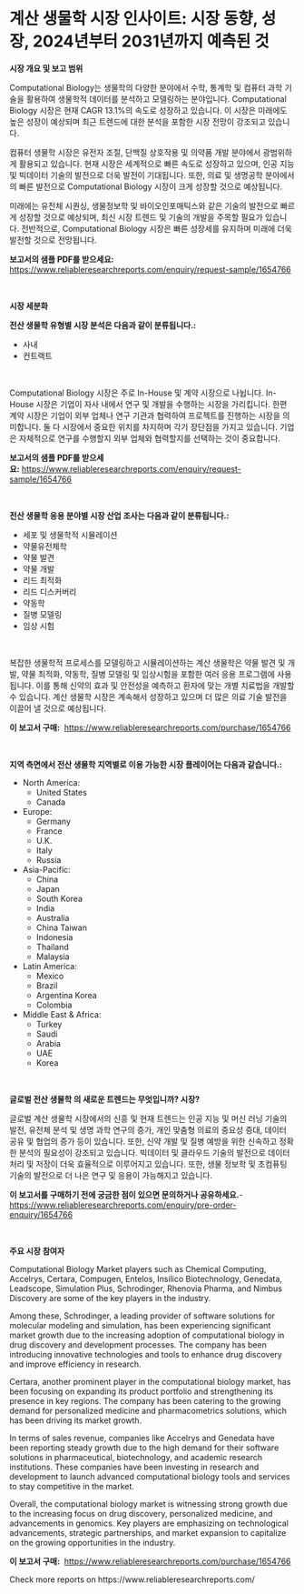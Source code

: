 <p><h1>계산 생물학 시장 인사이트: 시장 동향, 성장, 2024년부터 2031년까지 예측된 것</h1></p><p><strong>시장 개요 및 보고 범위</strong></p>
<p><p>Computational Biology는 생물학의 다양한 분야에서 수학, 통계학 및 컴퓨터 과학 기술을 활용하여 생물학적 데이터를 분석하고 모델링하는 분야입니다. Computational Biology 시장은 현재 CAGR 13.1%의 속도로 성장하고 있습니다. 이 시장은 미래에도 높은 성장이 예상되며 최근 트렌드에 대한 분석을 포함한 시장 전망이 강조되고 있습니다.</p><p>컴퓨터 생물학 시장은 유전자 조절, 단백질 상호작용 및 의약품 개발 분야에서 광범위하게 활용되고 있습니다. 현재 시장은 세계적으로 빠른 속도로 성장하고 있으며, 인공 지능 및 빅데이터 기술의 발전으로 더욱 발전이 기대됩니다. 또한, 의료 및 생명공학 분야에서의 빠른 발전으로 Computational Biology 시장이 크게 성장할 것으로 예상됩니다.</p><p>미래에는 유전체 시퀀싱, 생물정보학 및 바이오인포매틱스와 같은 기술의 발전으로 빠르게 성장할 것으로 예상되며, 최신 시장 트렌드 및 기술의 개발을 주목할 필요가 있습니다. 전반적으로, Computational Biology 시장은 빠른 성장세를 유지하며 미래에 더욱 발전할 것으로 전망됩니다.</p></p>
<p><strong>보고서의 샘플 PDF를 받으세요:</strong> <a href="https://www.reliableresearchreports.com/enquiry/request-sample/1654766">https://www.reliableresearchreports.com/enquiry/request-sample/1654766</a></p>
<p>&nbsp;</p>
<p><strong>시장 세분화</strong></p>
<p><strong>전산 생물학 유형별 시장 분석은 다음과 같이 분류됩니다.:</strong></p>
<p><ul><li>사내</li><li>컨트랙트</li></ul></p>
<p>&nbsp;</p>
<p><p>Computational Biology 시장은 주로 In-House 및 계약 시장으로 나뉩니다. In-House 시장은 기업이 자사 내에서 연구 및 개발을 수행하는 시장을 가리킵니다. 한편 계약 시장은 기업이 외부 업체나 연구 기관과 협력하여 프로젝트를 진행하는 시장을 의미합니다. 둘 다 시장에서 중요한 위치를 차지하며 각기 장단점을 가지고 있습니다. 기업은 자체적으로 연구를 수행할지 외부 업체와 협력할지를 선택하는 것이 중요합니다.</p></p>
<p><strong>보고서의 샘플 PDF를 받으세요:</strong>&nbsp;<a href="https://www.reliableresearchreports.com/enquiry/request-sample/1654766">https://www.reliableresearchreports.com/enquiry/request-sample/1654766</a></p>
<p>&nbsp;</p>
<p><strong> 전산 생물학 응용 분야별 시장 산업 조사는 다음과 같이 분류됩니다.:</strong></p>
<p><ul><li>세포 및 생물학적 시뮬레이션</li><li>약물유전체학</li><li>약물 발견</li><li>약물 개발</li><li>리드 최적화</li><li>리드 디스커버리</li><li>약동학</li><li>질병 모델링</li><li>임상 시험</li></ul></p>
<p>&nbsp;</p>
<p><p>복잡한 생물학적 프로세스를 모델링하고 시뮬레이션하는 계산 생물학은 약물 발견 및 개발, 약물 최적화, 약동학, 질병 모델링 및 임상시험을 포함한 여러 응용 프로그램에 사용됩니다. 이를 통해 신약의 효과 및 안전성을 예측하고 환자에 맞는 개별 치료법을 개발할 수 있습니다. 계산 생물학 시장은 계속해서 성장하고 있으며 더 많은 의료 기술 발전을 이끌어 낼 것으로 예상됩니다.</p></p>
<p><strong>이 보고서 구매:</strong>&nbsp; <a href="https://www.reliableresearchreports.com/purchase/1654766">https://www.reliableresearchreports.com/purchase/1654766</a></p>
<p>&nbsp;</p>
<p><strong>지역 측면에서 전산 생물학 지역별로 이용 가능한 시장 플레이어는 다음과 같습니다.:</strong></p>
<p><ul>
    <li>
        North America:
        <ul>
            <li>United States</li>
            <li>Canada</li>
        </ul>
    </li>
    <li>
        Europe:
        <ul>
            <li>Germany</li>
            <li>France</li>
            <li>U.K.</li>
            <li>Italy</li>
            <li>Russia</li>
        </ul>
    </li>
    <li>
        Asia-Pacific:
        <ul>
            <li>China</li>
            <li>Japan</li>
            <li>South Korea</li>
            <li>India</li>
            <li>Australia</li>
            <li>China Taiwan</li>
            <li>Indonesia</li>
            <li>Thailand</li>
            <li>Malaysia</li>
        </ul>
    </li>
    <li>
        Latin America:
        <ul>
            <li>Mexico</li>
            <li>Brazil</li>
            <li>Argentina Korea</li>
            <li>Colombia</li>
        </ul>
    </li>
    <li>
        Middle East & Africa:
        <ul>
            <li>Turkey</li>
            <li>Saudi</li>
            <li>Arabia</li>
            <li>UAE</li>
            <li>Korea</li>
        </ul>
    </li>
    </ul></p>
<p>&nbsp;</p>
<p><strong>글로벌 전산 생물학 의 새로운 트렌드는 무엇입니까? 시장?</strong></p>
<p><p>글로벌 계산 생물학 시장에서의 신흥 및 현재 트렌드는 인공 지능 및 머신 러닝 기술의 발전, 유전체 분석 및 생명 과학 연구의 증가, 개인 맞춤형 의료의 중요성 증대, 데이터 공유 및 협업의 증가 등이 있습니다. 또한, 신약 개발 및 질병 예방을 위한 신속하고 정확한 분석의 필요성이 강조되고 있습니다. 빅데이터 및 클라우드 기술의 발전으로 데이터 처리 및 저장이 더욱 효율적으로 이루어지고 있습니다. 또한, 생물 정보학 및 초컴퓨팅 기술의 발전으로 더 나은 연구 및 응용이 가능해지고 있습니다.</p></p>
<p><strong>이 보고서를 구매하기 전에 궁금한 점이 있으면 문의하거나 공유하세요.</strong>- <a href="https://www.reliableresearchreports.com/enquiry/pre-order-enquiry/1654766">https://www.reliableresearchreports.com/enquiry/pre-order-enquiry/1654766</a></p>
<p>&nbsp;</p>
<p><strong>주요 시장 참여자</strong></p>
<p><p>Computational Biology Market players such as Chemical Computing, Accelrys, Certara, Compugen, Entelos, Insilico Biotechnology, Genedata, Leadscope, Simulation Plus, Schrodinger, Rhenovia Pharma, and Nimbus Discovery are some of the key players in the industry.</p><p>Among these, Schrodinger, a leading provider of software solutions for molecular modeling and simulation, has been experiencing significant market growth due to the increasing adoption of computational biology in drug discovery and development processes. The company has been introducing innovative technologies and tools to enhance drug discovery and improve efficiency in research.</p><p>Certara, another prominent player in the computational biology market, has been focusing on expanding its product portfolio and strengthening its presence in key regions. The company has been catering to the growing demand for personalized medicine and pharmacometrics solutions, which has been driving its market growth.</p><p>In terms of sales revenue, companies like Accelrys and Genedata have been reporting steady growth due to the high demand for their software solutions in pharmaceutical, biotechnology, and academic research institutions. These companies have been investing in research and development to launch advanced computational biology tools and services to stay competitive in the market.</p><p>Overall, the computational biology market is witnessing strong growth due to the increasing focus on drug discovery, personalized medicine, and advancements in genomics. Key players are emphasizing on technological advancements, strategic partnerships, and market expansion to capitalize on the growing opportunities in the industry.</p></p>
<p><strong>이 보고서 구매:</strong>&nbsp;&nbsp;<a href="https://www.reliableresearchreports.com/purchase/1654766">https://www.reliableresearchreports.com/purchase/1654766</a></p>
<p>Check more reports on https://www.reliableresearchreports.com/</p>
